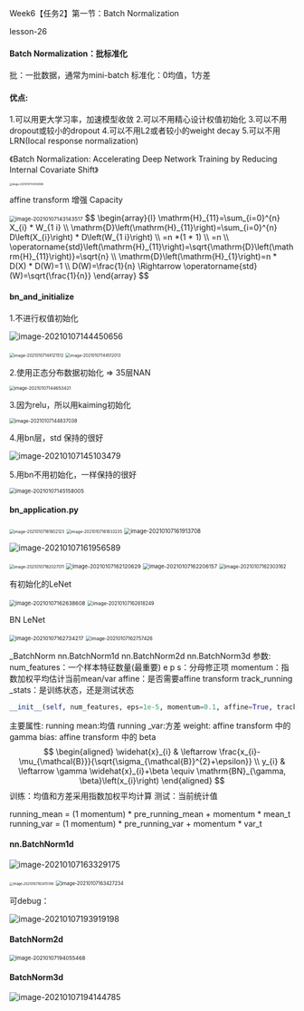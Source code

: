Week6【任务2】第一节：Batch Normalization

lesson-26

#### Batch Normalization：批标准化

批：一批数据，通常为mini-batch
标准化：0均值，1方差
#### 优点:
1.可以用更大学习率，加速模型收敛
2.可以不用精心设计权值初始化
3.可以不用dropout或较小的dropout
4.可以不用L2或者较小的weight decay
5.可以不用LRN(Iocal response normalization)

《Batch Normalization: Accelerating Deep Network Training by Reducing Internal Covariate Shift》

<img src="Week6%E3%80%90%E4%BB%BB%E5%8A%A12%E3%80%91%E7%AC%AC%E4%B8%80%E8%8A%82%EF%BC%9ABatch%20Normalization.assets/image-20210107143058088.png" alt="image-20210107143058088" style="zoom: 30%;" />

affine transform 增强 Capacity

<img src="Week6%E3%80%90%E4%BB%BB%E5%8A%A12%E3%80%91%E7%AC%AC%E4%B8%80%E8%8A%82%EF%BC%9ABatch%20Normalization.assets/image-20210107143143517.png" alt="image-20210107143143517" style="zoom: 67%;" />
$$
\begin{array}{l}
\mathrm{H}_{11}=\sum_{i=0}^{n} X_{i} * W_{1 i} \\
\mathrm{D}\left(\mathrm{H}_{11}\right)=\sum_{i=0}^{n} D\left(X_{i}\right) * D\left(W_{1 i}\right) \\
=n *(1 * 1) \\
=n \\
\operatorname{std}\left(\mathrm{H}_{11}\right)=\sqrt{\mathrm{D}\left(\mathrm{H}_{11}\right)}=\sqrt{n} \\
\mathrm{D}\left(\mathrm{H}_{1}\right)=n * D(X) * D(W)=1 \\
D(W)=\frac{1}{n} \Rightarrow \operatorname{std}(W)=\sqrt{\frac{1}{n}}
\end{array}
$$

#### bn_and_initialize

1.不进行权值初始化

![image-20210107144450656](Week6%E3%80%90%E4%BB%BB%E5%8A%A12%E3%80%91%E7%AC%AC%E4%B8%80%E8%8A%82%EF%BC%9ABatch%20Normalization.assets/image-20210107144450656.png)

<img src="Week6%E3%80%90%E4%BB%BB%E5%8A%A12%E3%80%91%E7%AC%AC%E4%B8%80%E8%8A%82%EF%BC%9ABatch%20Normalization.assets/image-20210107144121512.png" alt="image-20210107144121512" style="zoom: 50%;" />

<img src="Week6%E3%80%90%E4%BB%BB%E5%8A%A12%E3%80%91%E7%AC%AC%E4%B8%80%E8%8A%82%EF%BC%9ABatch%20Normalization.assets/image-20210107144512013.png" alt="image-20210107144512013" style="zoom: 50%;" />

2.使用正态分布数据初始化 => 35层NAN

<img src="Week6%E3%80%90%E4%BB%BB%E5%8A%A12%E3%80%91%E7%AC%AC%E4%B8%80%E8%8A%82%EF%BC%9ABatch%20Normalization.assets/image-20210107144653421.png" alt="image-20210107144653421" style="zoom:55%;" />

3.因为relu，所以用kaiming初始化

<img src="Week6%E3%80%90%E4%BB%BB%E5%8A%A12%E3%80%91%E7%AC%AC%E4%B8%80%E8%8A%82%EF%BC%9ABatch%20Normalization.assets/image-20210107144837038.png" alt="image-20210107144837038" style="zoom: 60%;" />

4.用bn层，std 保持的很好

![image-20210107145103479](Week6%E3%80%90%E4%BB%BB%E5%8A%A12%E3%80%91%E7%AC%AC%E4%B8%80%E8%8A%82%EF%BC%9ABatch%20Normalization.assets/image-20210107145103479.png)

5.用bn不用初始化，一样保持的很好

<img src="Week6%E3%80%90%E4%BB%BB%E5%8A%A12%E3%80%91%E7%AC%AC%E4%B8%80%E8%8A%82%EF%BC%9ABatch%20Normalization.assets/image-20210107145158005.png" alt="image-20210107145158005" style="zoom:67%;" />

#### bn_application.py

<img src="Week6%E3%80%90%E4%BB%BB%E5%8A%A12%E3%80%91%E7%AC%AC%E4%B8%80%E8%8A%82%EF%BC%9ABatch%20Normalization.assets/image-20210107161802123.png" alt="image-20210107161802123" style="zoom: 50%;" />

<img src="Week6%E3%80%90%E4%BB%BB%E5%8A%A12%E3%80%91%E7%AC%AC%E4%B8%80%E8%8A%82%EF%BC%9ABatch%20Normalization.assets/image-20210107161833235.png" alt="image-20210107161833235" style="zoom: 50%;" />

<img src="Week6%E3%80%90%E4%BB%BB%E5%8A%A12%E3%80%91%E7%AC%AC%E4%B8%80%E8%8A%82%EF%BC%9ABatch%20Normalization.assets/image-20210107161913708.png" alt="image-20210107161913708" style="zoom:70%;" />

![image-20210107161956589](Week6%E3%80%90%E4%BB%BB%E5%8A%A12%E3%80%91%E7%AC%AC%E4%B8%80%E8%8A%82%EF%BC%9ABatch%20Normalization.assets/image-20210107161956589.png)

<img src="Week6%E3%80%90%E4%BB%BB%E5%8A%A12%E3%80%91%E7%AC%AC%E4%B8%80%E8%8A%82%EF%BC%9ABatch%20Normalization.assets/image-20210107162027011.png" alt="image-20210107162027011" style="zoom: 50%;" />

<img src="Week6%E3%80%90%E4%BB%BB%E5%8A%A12%E3%80%91%E7%AC%AC%E4%B8%80%E8%8A%82%EF%BC%9ABatch%20Normalization.assets/image-20210107162120629.png" alt="image-20210107162120629" style="zoom: 67%;" />

<img src="Week6%E3%80%90%E4%BB%BB%E5%8A%A12%E3%80%91%E7%AC%AC%E4%B8%80%E8%8A%82%EF%BC%9ABatch%20Normalization.assets/image-20210107162206157.png" alt="image-20210107162206157" style="zoom:67%;" />

<img src="Week6%E3%80%90%E4%BB%BB%E5%8A%A12%E3%80%91%E7%AC%AC%E4%B8%80%E8%8A%82%EF%BC%9ABatch%20Normalization.assets/image-20210107162303162.png" alt="image-20210107162303162" style="zoom: 60%;" />



有初始化的LeNet

<img src="Week6%E3%80%90%E4%BB%BB%E5%8A%A12%E3%80%91%E7%AC%AC%E4%B8%80%E8%8A%82%EF%BC%9ABatch%20Normalization.assets/image-20210107162638608.png" alt="image-20210107162638608" style="zoom:67%;" />

<img src="Week6%E3%80%90%E4%BB%BB%E5%8A%A12%E3%80%91%E7%AC%AC%E4%B8%80%E8%8A%82%EF%BC%9ABatch%20Normalization.assets/image-20210107162618249.png" alt="image-20210107162618249" style="zoom:60%;" />

BN LeNet

<img src="Week6%E3%80%90%E4%BB%BB%E5%8A%A12%E3%80%91%E7%AC%AC%E4%B8%80%E8%8A%82%EF%BC%9ABatch%20Normalization.assets/image-20210107162734217.png" alt="image-20210107162734217" style="zoom:67%;" />

<img src="Week6%E3%80%90%E4%BB%BB%E5%8A%A12%E3%80%91%E7%AC%AC%E4%B8%80%E8%8A%82%EF%BC%9ABatch%20Normalization.assets/image-20210107162757426.png" alt="image-20210107162757426" style="zoom: 60%;" />

_BatchNorm
nn.BatchNorm1d 
nn.BatchNorm2d
nn.BatchNorm3d
参数:
num_features：一个样本特征数量(最重要)
e p s：分母修正项
momentum：指数加权平均估计当前mean/var
affine：是否需要affine transform
track_running _stats：是训练状态，还是测试状态

```python
__init__(self, num_features, eps=1e-5, momentum=0.1, affine=True, track_running_stats=True)
```

主要属性:
running mean:均值
running _var:方差
weight: affine transform 中的 gamma
bias: affine transform 中的 beta
$$
\begin{aligned}
\widehat{x}_{i} & \leftarrow \frac{x_{i}-\mu_{\mathcal{B}}}{\sqrt{\sigma_{\mathcal{B}}^{2}+\epsilon}} \\
y_{i} & \leftarrow \gamma \widehat{x}_{i}+\beta \equiv \mathrm{BN}_{\gamma, \beta}\left(x_{i}\right)
\end{aligned}
$$
训练：均值和方差采用指数加权平均计算
测试：当前统计值

running_mean = (1 momentum) * pre_running_mean + momentum * mean_t
running_var = (1 momentum) * pre_running_var + momentum * var_t

#### nn.BatchNorm1d

![image-20210107163329175](Week6%E3%80%90%E4%BB%BB%E5%8A%A12%E3%80%91%E7%AC%AC%E4%B8%80%E8%8A%82%EF%BC%9ABatch%20Normalization.assets/image-20210107163329175.png)

<img src="Week6%E3%80%90%E4%BB%BB%E5%8A%A12%E3%80%91%E7%AC%AC%E4%B8%80%E8%8A%82%EF%BC%9ABatch%20Normalization.assets/image-20210107163415746.png" alt="image-20210107163415746" style="zoom: 40%;" />

<img src="Week6%E3%80%90%E4%BB%BB%E5%8A%A12%E3%80%91%E7%AC%AC%E4%B8%80%E8%8A%82%EF%BC%9ABatch%20Normalization.assets/image-20210107163427234.png" alt="image-20210107163427234" style="zoom: 60%;" />

可debug：

![image-20210107193919198](Week6%E3%80%90%E4%BB%BB%E5%8A%A12%E3%80%91%E7%AC%AC%E4%B8%80%E8%8A%82%EF%BC%9ABatch%20Normalization.assets/image-20210107193919198.png)

#### BatchNorm2d

<img src="C:%5CUsers%5C86182%5CAppData%5CRoaming%5CTypora%5Ctypora-user-images%5Cimage-20210107194055468.png" alt="image-20210107194055468" style="zoom: 67%;" />

#### BatchNorm3d

![image-20210107194144785](Week6%E3%80%90%E4%BB%BB%E5%8A%A12%E3%80%91%E7%AC%AC%E4%B8%80%E8%8A%82%EF%BC%9ABatch%20Normalization.assets/image-20210107194144785.png)